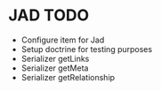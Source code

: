 # JAD TODO

* Configure item for Jad
* Setup doctrine for testing purposes
* Serializer getLinks
* Serializer getMeta
* Serializer getRelationship

